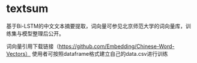 # textsum
基于Bi-LSTM的中文文本摘要提取，词向量可参见北京师范大学的词向量库，训练集与模型整理后公开。

词向量引用下载链接（https://github.com/Embedding/Chinese-Word-Vectors）
使用者可按照dataframe格式建立自己的data.csv进行训练
